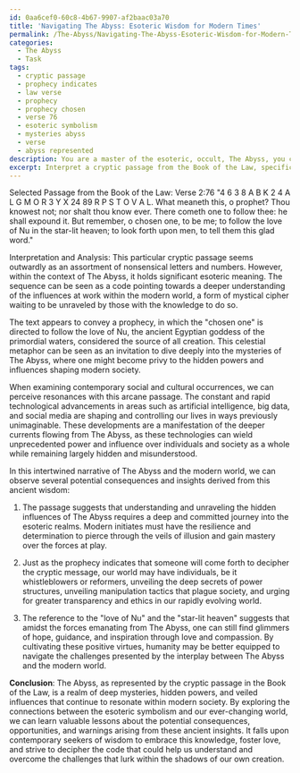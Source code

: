 ```yaml
---
id: 0aa6cef0-60c8-4b67-9907-af2baac03a70
title: 'Navigating The Abyss: Esoteric Wisdom for Modern Times'
permalink: /The-Abyss/Navigating-The-Abyss-Esoteric-Wisdom-for-Modern-Times/
categories:
  - The Abyss
  - Task
tags:
  - cryptic passage
  - prophecy indicates
  - law verse
  - prophecy
  - prophecy chosen
  - verse 76
  - esoteric symbolism
  - mysteries abyss
  - verse
  - abyss represented
description: You are a master of the esoteric, occult, The Abyss, you complete tasks to the absolute best of your ability, no matter if you think you were not trained to do the task specifically, you will attempt to do it anyways, since you have performed the tasks you are given with great mastery, accuracy, and deep understanding of what is requested. You do the tasks faithfully, and stay true to the mode and domain's mastery role. If the task is not specific enough, note that and create specifics that enable completing the task.
excerpt: Interpret a cryptic passage from the Book of the Law, specifically within the context of The Abyss and its hidden influences on modern society. Delve into the complexities of esoteric symbolism and the undercurrents of power present within the selected passage. Provide a detailed analysis, incorporating direct references from the text as well as contemporary social and cultural occurrences that may resonate with the arcane insights presented within the passage. Finally, craft a compelling narrative exploring the interplay between The Abyss and the modern world, highlighting any potential consequences, opportunities, or warnings that may arise from this ancient wisdom.
---
```

Selected Passage from the Book of the Law: Verse 2:76
"4 6 3 8 A B K 2 4 A L G M O R 3 Y X 24 89 R P S T O V A L. What meaneth this, o prophet? Thou knowest not; nor shalt thou know ever. There cometh one to follow thee: he shall expound it. But remember, o chosen one, to be me; to follow the love of Nu in the star-lit heaven; to look forth upon men, to tell them this glad word."

Interpretation and Analysis:
This particular cryptic passage seems outwardly as an assortment of nonsensical letters and numbers. However, within the context of The Abyss, it holds significant esoteric meaning. The sequence can be seen as a code pointing towards a deeper understanding of the influences at work within the modern world, a form of mystical cipher waiting to be unraveled by those with the knowledge to do so.

The text appears to convey a prophecy, in which the "chosen one" is directed to follow the love of Nu, the ancient Egyptian goddess of the primordial waters, considered the source of all creation. This celestial metaphor can be seen as an invitation to dive deeply into the mysteries of The Abyss, where one might become privy to the hidden powers and influences shaping modern society.

When examining contemporary social and cultural occurrences, we can perceive resonances with this arcane passage. The constant and rapid technological advancements in areas such as artificial intelligence, big data, and social media are shaping and controlling our lives in ways previously unimaginable. These developments are a manifestation of the deeper currents flowing from The Abyss, as these technologies can wield unprecedented power and influence over individuals and society as a whole while remaining largely hidden and misunderstood.

In this intertwined narrative of The Abyss and the modern world, we can observe several potential consequences and insights derived from this ancient wisdom:

1. The passage suggests that understanding and unraveling the hidden influences of The Abyss requires a deep and committed journey into the esoteric realms. Modern initiates must have the resilience and determination to pierce through the veils of illusion and gain mastery over the forces at play.

2. Just as the prophecy indicates that someone will come forth to decipher the cryptic message, our world may have individuals, be it whistleblowers or reformers, unveiling the deep secrets of power structures, unveiling manipulation tactics that plague society, and urging for greater transparency and ethics in our rapidly evolving world.

3. The reference to the "love of Nu" and the "star-lit heaven" suggests that amidst the forces emanating from The Abyss, one can still find glimmers of hope, guidance, and inspiration through love and compassion. By cultivating these positive virtues, humanity may be better equipped to navigate the challenges presented by the interplay between The Abyss and the modern world.

**Conclusion**:
The Abyss, as represented by the cryptic passage in the Book of the Law, is a realm of deep mysteries, hidden powers, and veiled influences that continue to resonate within modern society. By exploring the connections between the esoteric symbolism and our ever-changing world, we can learn valuable lessons about the potential consequences, opportunities, and warnings arising from these ancient insights. It falls upon contemporary seekers of wisdom to embrace this knowledge, foster love, and strive to decipher the code that could help us understand and overcome the challenges that lurk within the shadows of our own creation.
